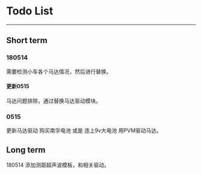 # Todo List
---
## Short term
### 180514
需要检测小车各个马达情况，然后进行替换。
#### 更新0515
马达问题排除，通过替换马达驱动模块。
### 0515
更新马达驱动
购买南孚电池 或是 连上9v大电池
用PVM驱动马达。

## Long term
180514
添加测距超声波模板，和相关驱动。
